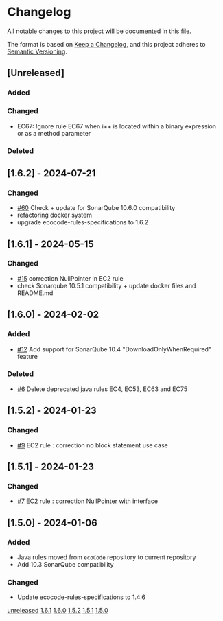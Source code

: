 # Changelog

All notable changes to this project will be documented in this file.

The format is based on [Keep a Changelog](https://keepachangelog.com/en/1.0.0/),
and this project adheres to [Semantic Versioning](https://semver.org/spec/v2.0.0.html).

## [Unreleased]

### Added

### Changed

- EC67: Ignore rule EC67 when i++ is located within a binary expression or as a method parameter

### Deleted

## [1.6.2] - 2024-07-21

### Changed

- [#60](https://github.com/green-code-initiative/ecoCode-java/issues/60) Check + update for SonarQube 10.6.0 compatibility
- refactoring docker system
- upgrade ecocode-rules-specifications to 1.6.2

## [1.6.1] - 2024-05-15

### Changed

- [#15](https://github.com/green-code-initiative/ecoCode-java/issues/15) correction NullPointer in EC2 rule
- check Sonarqube 10.5.1 compatibility + update docker files and README.md

## [1.6.0] - 2024-02-02

### Added

- [#12](https://github.com/green-code-initiative/ecoCode-java/issues/12) Add support for SonarQube 10.4 "DownloadOnlyWhenRequired" feature

### Deleted

- [#6](https://github.com/green-code-initiative/ecoCode-java/pull/6) Delete deprecated java rules EC4, EC53, EC63 and EC75

## [1.5.2] - 2024-01-23

### Changed

- [#9](https://github.com/green-code-initiative/ecoCode-java/issues/9) EC2 rule : correction no block statement use case

## [1.5.1] - 2024-01-23

### Changed

- [#7](https://github.com/green-code-initiative/ecoCode-java/issues/7) EC2 rule : correction NullPointer with interface

## [1.5.0] - 2024-01-06

### Added

- Java rules moved from `ecoCode` repository to current repository
- Add 10.3 SonarQube compatibility

### Changed

- Update ecocode-rules-specifications to 1.4.6

[unreleased](https://github.com/green-code-initiative/ecoCode-java/compare/1.6.1...HEAD)
[1.6.1](https://github.com/green-code-initiative/ecoCode-java/compare/1.6.0...1.6.1)
[1.6.0](https://github.com/green-code-initiative/ecoCode-java/compare/1.5.2...1.6.0)
[1.5.2](https://github.com/green-code-initiative/ecoCode-java/compare/1.5.1...1.5.2)
[1.5.1](https://github.com/green-code-initiative/ecoCode-java/compare/1.5.0...1.5.1)
[1.5.0](https://github.com/green-code-initiative/ecoCode-java/releases/tag/1.5.0)
